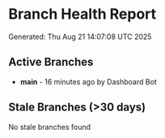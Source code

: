# Branch Health Report
Generated: Thu Aug 21 14:07:08 UTC 2025

## Active Branches
- **main** - 16 minutes ago by Dashboard Bot

## Stale Branches (>30 days)
No stale branches found

